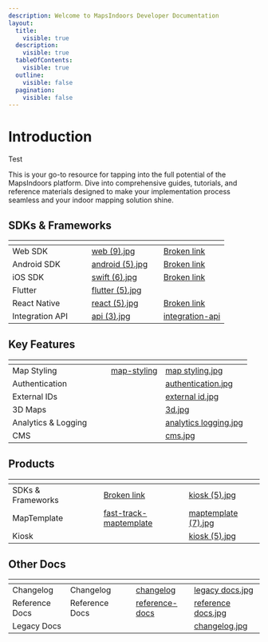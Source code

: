 ```yaml
---
description: Welcome to MapsIndoors Developer Documentation
layout:
  title:
    visible: true
  description:
    visible: true
  tableOfContents:
    visible: true
  outline:
    visible: false
  pagination:
    visible: false
---
```


# Introduction

Test 

This is your go-to resource for tapping into the full potential of the MapsIndoors platform. Dive into comprehensive guides, tutorials, and reference materials designed to make your implementation process seamless and your indoor mapping solution shine.

## SDKs & Frameworks

<table data-view="cards"><thead><tr><th></th><th data-hidden></th><th data-hidden></th><th data-hidden data-card-cover data-type="files"></th><th data-hidden data-type="content-ref"></th><th data-hidden data-card-target data-type="content-ref"></th></tr></thead><tbody><tr><td>Web SDK</td><td></td><td></td><td><a href=".gitbook/assets/web (9).jpg">web (9).jpg</a></td><td></td><td><a href="broken-reference">Broken link</a></td></tr><tr><td>Android SDK</td><td></td><td></td><td><a href=".gitbook/assets/android (5).jpg">android (5).jpg</a></td><td></td><td><a href="broken-reference">Broken link</a></td></tr><tr><td>iOS SDK</td><td></td><td></td><td><a href=".gitbook/assets/swift (6).jpg">swift (6).jpg</a></td><td></td><td><a href="broken-reference">Broken link</a></td></tr><tr><td>Flutter</td><td></td><td></td><td><a href=".gitbook/assets/flutter (5).jpg">flutter (5).jpg</a></td><td></td><td></td></tr><tr><td>React Native</td><td></td><td></td><td><a href=".gitbook/assets/react (5).jpg">react (5).jpg</a></td><td></td><td><a href="broken-reference">Broken link</a></td></tr><tr><td>Integration API</td><td></td><td></td><td><a href=".gitbook/assets/api (3).jpg">api (3).jpg</a></td><td></td><td><a href="sdks-and-frameworks/integration-api/">integration-api</a></td></tr></tbody></table>

## Key Features

<table data-view="cards"><thead><tr><th></th><th data-hidden></th><th data-hidden></th><th data-hidden data-card-target data-type="content-ref"></th><th data-hidden data-card-cover data-type="files"></th></tr></thead><tbody><tr><td>Map Styling</td><td></td><td></td><td><a href="key-features/map-styling/">map-styling</a></td><td><a href=".gitbook/assets/map styling.jpg">map styling.jpg</a></td></tr><tr><td>Authentication</td><td></td><td></td><td></td><td><a href=".gitbook/assets/authentication.jpg">authentication.jpg</a></td></tr><tr><td>External IDs</td><td></td><td></td><td></td><td><a href=".gitbook/assets/external id.jpg">external id.jpg</a></td></tr><tr><td>3D Maps</td><td></td><td></td><td></td><td><a href=".gitbook/assets/3d.jpg">3d.jpg</a></td></tr><tr><td>Analytics &#x26; Logging</td><td></td><td></td><td></td><td><a href=".gitbook/assets/analytics logging.jpg">analytics logging.jpg</a></td></tr><tr><td>CMS</td><td></td><td></td><td></td><td><a href=".gitbook/assets/cms.jpg">cms.jpg</a></td></tr></tbody></table>

## Products

<table data-view="cards"><thead><tr><th></th><th data-hidden></th><th data-hidden></th><th data-hidden data-card-target data-type="content-ref"></th><th data-hidden data-card-cover data-type="files"></th></tr></thead><tbody><tr><td>SDKs &#x26; Frameworks</td><td></td><td></td><td><a href="broken-reference">Broken link</a></td><td><a href=".gitbook/assets/kiosk (5).jpg">kiosk (5).jpg</a></td></tr><tr><td>MapTemplate</td><td></td><td></td><td><a href="products/fast-track-maptemplate/">fast-track-maptemplate</a></td><td><a href=".gitbook/assets/maptemplate (7).jpg">maptemplate (7).jpg</a></td></tr><tr><td>Kiosk</td><td></td><td></td><td></td><td><a href=".gitbook/assets/kiosk (5).jpg">kiosk (5).jpg</a></td></tr></tbody></table>

## Other Docs

<table data-view="cards"><thead><tr><th></th><th data-hidden></th><th data-hidden></th><th data-hidden data-card-target data-type="content-ref"></th><th data-hidden data-card-cover data-type="files"></th></tr></thead><tbody><tr><td>Changelog</td><td>Changelog</td><td></td><td><a href="other-docs/changelog/">changelog</a></td><td><a href=".gitbook/assets/legacy docs.jpg">legacy docs.jpg</a></td></tr><tr><td>Reference Docs</td><td>Reference Docs</td><td></td><td><a href="other-docs/reference-docs/">reference-docs</a></td><td><a href=".gitbook/assets/reference docs.jpg">reference docs.jpg</a></td></tr><tr><td>Legacy Docs</td><td></td><td></td><td></td><td><a href=".gitbook/assets/changelog.jpg">changelog.jpg</a></td></tr></tbody></table>
